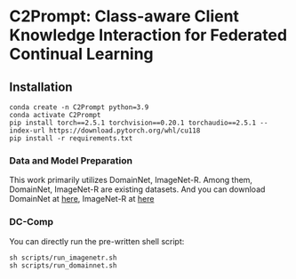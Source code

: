 # C2Prompt: Class-aware Client Knowledge Interaction for Federated Continual Learning







## Installation
```shell
conda create -n C2Prompt python=3.9
conda activate C2Prompt
pip install torch==2.5.1 torchvision==0.20.1 torchaudio==2.5.1 --index-url https://download.pytorch.org/whl/cu118
pip install -r requirements.txt
```


### Data and Model Preparation

This work primarily utilizes DomainNet, ImageNet-R. Among them, DomainNet, ImageNet-R are existing datasets. And you can download DomainNet at [here](https://ai.bu.edu/M3SDA/), ImageNet-R at [here](https://github.com/hendrycks/imagenet-r?tab=readme-ov-file)  



### DC-Comp
You can directly run the pre-written shell script:
```
sh scripts/run_imagenetr.sh
sh scripts/run_domainnet.sh
```
